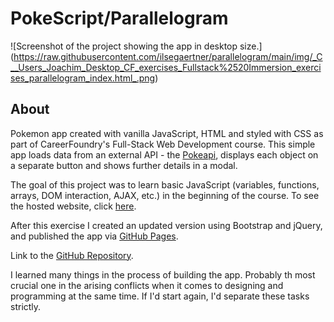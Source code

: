 # PokeScript/Parallelogram

![Screenshot of the project showing the app in desktop size.] (https://raw.githubusercontent.com/ilsegaertner/parallelogram/main/img/_C__Users_Joachim_Desktop_CF_exercises_Fullstack%2520Immersion_exercises_parallelogram_index.html_.png)

## About

Pokemon app created with vanilla JavaScript, HTML and styled with CSS as part of CareerFoundry's Full-Stack Web Development course. This simple app loads data from an external API - the [Pokeapi](https://pokeapi.co/), displays each object on a separate button and shows further details in a modal.

The goal of this project was to learn basic JavaScript (variables, functions, arrays, DOM interaction, AJAX, etc.) in the beginning of the course. To see the hosted website, click [here](https://ilsegaertner.github.io/parallelogram/).

After this exercise I created an updated version using Bootstrap and jQuery, and published the app via [GitHub Pages](https://ilsegaertner.github.io/parallelogram/).

Link to the [GitHub Repository](https://github.com/ilsegaertner/parallelogram).

I learned many things in the process of building the app. Probably th most crucial one in the arising conflicts when it comes to designing and programming at the same time. If I'd start again, I'd separate these tasks strictly.
